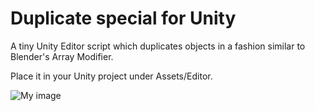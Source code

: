 # Duplicate special for Unity

A tiny Unity Editor script which duplicates objects in a fashion similar to Blender's Array Modifier.

Place it in your Unity project under Assets/Editor.

![My image](https://github.com/marcin-se/unity_array/blob/master/duplicate_special_demo.gif) 	

